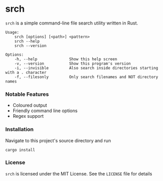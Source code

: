 # srch

`srch` is a simple command-line file search utility written in Rust.

    Usage:
        srch [options] [<path>] <pattern>
        srch --help
        srch --version

    Options:
        -h, --help              Show this help screen
        -v, --version           Show this program's version
        -i, --invisible         Also search inside directories starting with a . character
        -f, --filesonly         Only search filenames and NOT directory names

### Notable Features

* Coloured output
* Friendly command line options
* Regex support

### Installation

Navigate to this project's source directory and run

    cargo install

### License

`srch` is licensed under the MIT License. See the `LICENSE` file for details
